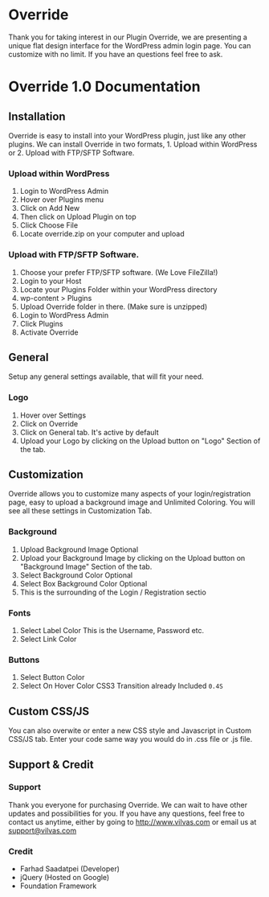 # Override
Thank you for taking interest in our Plugin Override, we are presenting a unique flat design interface for the WordPress admin login page. You can customize with no limit. If you have an questions feel free to ask.

# Override 1.0 Documentation

## Installation
Override is easy to install into your WordPress plugin, just like any other plugins. We can install Override in two formats, 1. Upload within WordPress or 2. Upload with FTP/SFTP Software.

### Upload within WordPress
1. Login to WordPress Admin
1. Hover over Plugins menu
1. Click on Add New
1. Then click on Upload Plugin on top
1. Click Choose File
1. Locate override.zip on your computer and upload

### Upload with FTP/SFTP Software.
1. Choose your prefer FTP/SFTP software. (We Love FileZilla!)
1. Login to your Host
1. Locate your Plugins Folder within your WordPress directory
1. wp-content > Plugins 
1. Upload Override folder in there. (Make sure is unzipped)
1. Login to WordPress Admin
1. Click Plugins
1. Activate Override

## General
Setup any general settings available, that will fit your need.

### Logo
1. Hover over Settings
1. Click on Override
1. Click on General tab. It's active by default
1. Upload your Logo by clicking on the Upload button on "Logo" Section of the tab.

## Customization
Override allows you to customize many aspects of your login/registration page, easy to upload a background image and Unlimited Coloring. You will see all these settings in Customization Tab.

### Background
1. Upload Background Image Optional
1. Upload your Background Image by clicking on the Upload button on "Background Image" Section of the tab.
1. Select Background Color Optional
1. Select Box Background Color Optional
1. This is the surrounding of the Login / Registration sectio

### Fonts
1. Select Label Color This is the Username, Password etc.
1. Select Link Color

### Buttons
1. Select Button Color
1. Select On Hover Color CSS3 Transition already Included `0.4S`

## Custom CSS/JS
You can also overwite or enter a new CSS style and Javascript in Custom CSS/JS tab. Enter your code same way you would do in .css file or .js file.

## Support & Credit

### Support
Thank you everyone for purchasing Override. We can wait to have other updates and possibilities for you. If you have any questions, feel free to contact us anytime, either by going to http://www.vilvas.com or email us at support@vilvas.com

### Credit
* Farhad Saadatpei (Developer)
* jQuery (Hosted on Google)
* Foundation Framework

